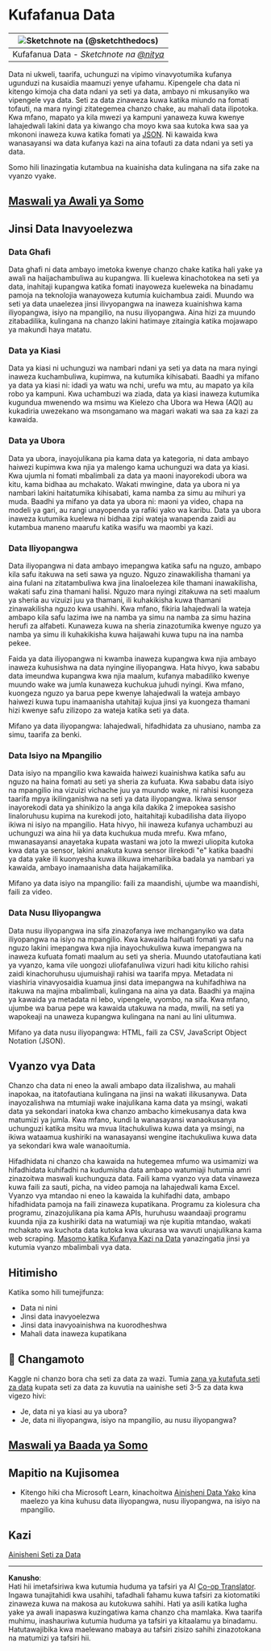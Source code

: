 <!--
CO_OP_TRANSLATOR_METADATA:
{
  "original_hash": "356d12cffc3125db133a2d27b827a745",
  "translation_date": "2025-08-26T15:27:22+00:00",
  "source_file": "1-Introduction/03-defining-data/README.md",
  "language_code": "sw"
}
-->
# Kufafanua Data

|![ Sketchnote na [(@sketchthedocs)](https://sketchthedocs.dev) ](../../sketchnotes/03-DefiningData.png)|
|:---:|
|Kufafanua Data - _Sketchnote na [@nitya](https://twitter.com/nitya)_ |

Data ni ukweli, taarifa, uchunguzi na vipimo vinavyotumika kufanya ugunduzi na kusaidia maamuzi yenye ufahamu. Kipengele cha data ni kitengo kimoja cha data ndani ya seti ya data, ambayo ni mkusanyiko wa vipengele vya data. Seti za data zinaweza kuwa katika miundo na fomati tofauti, na mara nyingi zitategemea chanzo chake, au mahali data ilipotoka. Kwa mfano, mapato ya kila mwezi ya kampuni yanaweza kuwa kwenye lahajedwali lakini data ya kiwango cha moyo kwa saa kutoka kwa saa ya mkononi inaweza kuwa katika fomati ya [JSON](https://stackoverflow.com/a/383699). Ni kawaida kwa wanasayansi wa data kufanya kazi na aina tofauti za data ndani ya seti ya data.

Somo hili linazingatia kutambua na kuainisha data kulingana na sifa zake na vyanzo vyake.

## [Maswali ya Awali ya Somo](https://purple-hill-04aebfb03.1.azurestaticapps.net/quiz/4)
## Jinsi Data Inavyoelezwa

### Data Ghafi
Data ghafi ni data ambayo imetoka kwenye chanzo chake katika hali yake ya awali na haijachambuliwa au kupangwa. Ili kuelewa kinachotokea na seti ya data, inahitaji kupangwa katika fomati inayoweza kueleweka na binadamu pamoja na teknolojia wanayoweza kutumia kuichambua zaidi. Muundo wa seti ya data unaelezea jinsi ilivyopangwa na inaweza kuainishwa kama iliyopangwa, isiyo na mpangilio, na nusu iliyopangwa. Aina hizi za muundo zitabadilika, kulingana na chanzo lakini hatimaye zitaingia katika mojawapo ya makundi haya matatu.

### Data ya Kiasi
Data ya kiasi ni uchunguzi wa nambari ndani ya seti ya data na mara nyingi inaweza kuchambuliwa, kupimwa, na kutumika kihisabati. Baadhi ya mifano ya data ya kiasi ni: idadi ya watu wa nchi, urefu wa mtu, au mapato ya kila robo ya kampuni. Kwa uchambuzi wa ziada, data ya kiasi inaweza kutumika kugundua mwenendo wa msimu wa Kielezo cha Ubora wa Hewa (AQI) au kukadiria uwezekano wa msongamano wa magari wakati wa saa za kazi za kawaida.

### Data ya Ubora
Data ya ubora, inayojulikana pia kama data ya kategoria, ni data ambayo haiwezi kupimwa kwa njia ya malengo kama uchunguzi wa data ya kiasi. Kwa ujumla ni fomati mbalimbali za data ya maoni inayorekodi ubora wa kitu, kama bidhaa au mchakato. Wakati mwingine, data ya ubora ni ya nambari lakini haitatumika kihisabati, kama namba za simu au mihuri ya muda. Baadhi ya mifano ya data ya ubora ni: maoni ya video, chapa na modeli ya gari, au rangi unayopenda ya rafiki yako wa karibu. Data ya ubora inaweza kutumika kuelewa ni bidhaa zipi wateja wanapenda zaidi au kutambua maneno maarufu katika wasifu wa maombi ya kazi.

### Data Iliyopangwa
Data iliyopangwa ni data ambayo imepangwa katika safu na nguzo, ambapo kila safu itakuwa na seti sawa ya nguzo. Nguzo zinawakilisha thamani ya aina fulani na zitatambuliwa kwa jina linaloelezea kile thamani inawakilisha, wakati safu zina thamani halisi. Nguzo mara nyingi zitakuwa na seti maalum ya sheria au vizuizi juu ya thamani, ili kuhakikisha kuwa thamani zinawakilisha nguzo kwa usahihi. Kwa mfano, fikiria lahajedwali la wateja ambapo kila safu lazima iwe na namba ya simu na namba za simu hazina herufi za alfabeti. Kunaweza kuwa na sheria zinazotumika kwenye nguzo ya namba ya simu ili kuhakikisha kuwa haijawahi kuwa tupu na ina namba pekee.

Faida ya data iliyopangwa ni kwamba inaweza kupangwa kwa njia ambayo inaweza kuhusishwa na data nyingine iliyopangwa. Hata hivyo, kwa sababu data imeundwa kupangwa kwa njia maalum, kufanya mabadiliko kwenye muundo wake wa jumla kunaweza kuchukua juhudi nyingi. Kwa mfano, kuongeza nguzo ya barua pepe kwenye lahajedwali la wateja ambayo haiwezi kuwa tupu inamaanisha utahitaji kujua jinsi ya kuongeza thamani hizi kwenye safu zilizopo za wateja katika seti ya data.

Mifano ya data iliyopangwa: lahajedwali, hifadhidata za uhusiano, namba za simu, taarifa za benki.

### Data Isiyo na Mpangilio
Data isiyo na mpangilio kwa kawaida haiwezi kuainishwa katika safu au nguzo na haina fomati au seti ya sheria za kufuata. Kwa sababu data isiyo na mpangilio ina vizuizi vichache juu ya muundo wake, ni rahisi kuongeza taarifa mpya ikilinganishwa na seti ya data iliyopangwa. Ikiwa sensor inayorekodi data ya shinikizo la anga kila dakika 2 imepokea sasisho linaloruhusu kupima na kurekodi joto, haitahitaji kubadilisha data iliyopo ikiwa ni isiyo na mpangilio. Hata hivyo, hii inaweza kufanya uchambuzi au uchunguzi wa aina hii ya data kuchukua muda mrefu. Kwa mfano, mwanasayansi anayetaka kupata wastani wa joto la mwezi uliopita kutoka kwa data ya sensor, lakini anakuta kuwa sensor ilirekodi "e" katika baadhi ya data yake ili kuonyesha kuwa ilikuwa imeharibika badala ya nambari ya kawaida, ambayo inamaanisha data haijakamilika.

Mifano ya data isiyo na mpangilio: faili za maandishi, ujumbe wa maandishi, faili za video.

### Data Nusu Iliyopangwa
Data nusu iliyopangwa ina sifa zinazofanya iwe mchanganyiko wa data iliyopangwa na isiyo na mpangilio. Kwa kawaida haifuati fomati ya safu na nguzo lakini imepangwa kwa njia inayochukuliwa kuwa imepangwa na inaweza kufuata fomati maalum au seti ya sheria. Muundo utatofautiana kati ya vyanzo, kama vile uongozi uliofafanuliwa vizuri hadi kitu kilicho rahisi zaidi kinachoruhusu ujumuishaji rahisi wa taarifa mpya. Metadata ni viashiria vinavyosaidia kuamua jinsi data imepangwa na kuhifadhiwa na itakuwa na majina mbalimbali, kulingana na aina ya data. Baadhi ya majina ya kawaida ya metadata ni lebo, vipengele, vyombo, na sifa. Kwa mfano, ujumbe wa barua pepe wa kawaida utakuwa na mada, mwili, na seti ya wapokeaji na unaweza kupangwa kulingana na nani au lini ulitumwa.

Mifano ya data nusu iliyopangwa: HTML, faili za CSV, JavaScript Object Notation (JSON).

## Vyanzo vya Data

Chanzo cha data ni eneo la awali ambapo data ilizalishwa, au mahali inapokaa, na itatofautiana kulingana na jinsi na wakati ilikusanywa. Data inayozalishwa na mtumiaji wake inajulikana kama data ya msingi, wakati data ya sekondari inatoka kwa chanzo ambacho kimekusanya data kwa matumizi ya jumla. Kwa mfano, kundi la wanasayansi wanaokusanya uchunguzi katika msitu wa mvua litachukuliwa kuwa data ya msingi, na ikiwa wataamua kushiriki na wanasayansi wengine itachukuliwa kuwa data ya sekondari kwa wale wanaoitumia.

Hifadhidata ni chanzo cha kawaida na hutegemea mfumo wa usimamizi wa hifadhidata kuhifadhi na kudumisha data ambapo watumiaji hutumia amri zinazoitwa maswali kuchunguza data. Faili kama vyanzo vya data vinaweza kuwa faili za sauti, picha, na video pamoja na lahajedwali kama Excel. Vyanzo vya mtandao ni eneo la kawaida la kuhifadhi data, ambapo hifadhidata pamoja na faili zinaweza kupatikana. Programu za kiolesura cha programu, zinazojulikana pia kama APIs, huruhusu waandaaji programu kuunda njia za kushiriki data na watumiaji wa nje kupitia mtandao, wakati mchakato wa kuchota data kutoka kwa ukurasa wa wavuti unajulikana kama web scraping. [Masomo katika Kufanya Kazi na Data](../../../../../../../../../2-Working-With-Data) yanazingatia jinsi ya kutumia vyanzo mbalimbali vya data.

## Hitimisho

Katika somo hili tumejifunza:

- Data ni nini
- Jinsi data inavyoelezwa
- Jinsi data inavyoainishwa na kuorodheshwa
- Mahali data inaweza kupatikana

## 🚀 Changamoto

Kaggle ni chanzo bora cha seti za data za wazi. Tumia [zana ya kutafuta seti za data](https://www.kaggle.com/datasets) kupata seti za data za kuvutia na uainishe seti 3-5 za data kwa vigezo hivi:

- Je, data ni ya kiasi au ya ubora?
- Je, data ni iliyopangwa, isiyo na mpangilio, au nusu iliyopangwa?

## [Maswali ya Baada ya Somo](https://purple-hill-04aebfb03.1.azurestaticapps.net/quiz/5)

## Mapitio na Kujisomea

- Kitengo hiki cha Microsoft Learn, kinachoitwa [Ainisheni Data Yako](https://docs.microsoft.com/en-us/learn/modules/choose-storage-approach-in-azure/2-classify-data) kina maelezo ya kina kuhusu data iliyopangwa, nusu iliyopangwa, na isiyo na mpangilio.

## Kazi

[Ainisheni Seti za Data](assignment.md)

---

**Kanusho**:  
Hati hii imetafsiriwa kwa kutumia huduma ya tafsiri ya AI [Co-op Translator](https://github.com/Azure/co-op-translator). Ingawa tunajitahidi kwa usahihi, tafadhali fahamu kuwa tafsiri za kiotomatiki zinaweza kuwa na makosa au kutokuwa sahihi. Hati ya asili katika lugha yake ya awali inapaswa kuzingatiwa kama chanzo cha mamlaka. Kwa taarifa muhimu, inashauriwa kutumia huduma ya tafsiri ya kitaalamu ya binadamu. Hatutawajibika kwa maelewano mabaya au tafsiri zisizo sahihi zinazotokana na matumizi ya tafsiri hii.